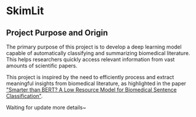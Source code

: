 # SkimLit

## Project Purpose and Origin

The primary purpose of this project is to develop a deep learning model capable of automatically classifying and summarizing biomedical literature. This helps researchers quickly access relevant information from vast amounts of scientific papers. 

This project is inspired by the need to efficiently process and extract meaningful insights from biomedical literature, as highlighted in the paper ["Smarter than BERT? A Low Resource Model for Biomedical Sentence Classification"](https://arxiv.org/abs/1911.03841).

Waiting for update more details~
